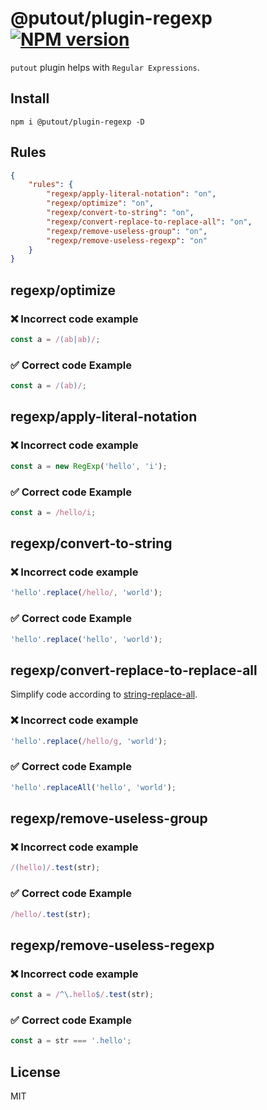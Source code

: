# @putout/plugin-regexp [![NPM version][NPMIMGURL]][NPMURL]

[NPMIMGURL]: https://img.shields.io/npm/v/@putout/plugin-regexp.svg?style=flat&longCache=true
[NPMURL]: https://npmjs.org/package/@putout/plugin-regexp"npm"

`putout` plugin helps with `Regular Expressions`.

## Install

```
npm i @putout/plugin-regexp -D
```

## Rules

```json
{
    "rules": {
        "regexp/apply-literal-notation": "on",
        "regexp/optimize": "on",
        "regexp/convert-to-string": "on",
        "regexp/convert-replace-to-replace-all": "on",
        "regexp/remove-useless-group": "on",
        "regexp/remove-useless-regexp": "on"
    }
}
```

## regexp/optimize

### ❌ Incorrect code example

```js
const a = /(ab|ab)/;
```

### ✅ Correct code Example

```js
const a = /(ab)/;
```

## regexp/apply-literal-notation

### ❌ Incorrect code example

```js
const a = new RegExp('hello', 'i');
```

### ✅ Correct code Example

```js
const a = /hello/i;
```

## regexp/convert-to-string

### ❌ Incorrect code example

```js
'hello'.replace(/hello/, 'world');
```

### ✅ Correct code Example

```js
'hello'.replace('hello', 'world');
```

## regexp/convert-replace-to-replace-all

Simplify code according to [string-replace-all](https://github.com/tc39/proposal-string-replaceall).

### ❌ Incorrect code example

```js
'hello'.replace(/hello/g, 'world');
```

### ✅ Correct code Example

```js
'hello'.replaceAll('hello', 'world');
```

## regexp/remove-useless-group

### ❌ Incorrect code example

```js
/(hello)/.test(str);
```

### ✅ Correct code Example

```js
/hello/.test(str);
```

## regexp/remove-useless-regexp

### ❌ Incorrect code example

```js
const a = /^\.hello$/.test(str);
```

### ✅ Correct code Example

```js
const a = str === '.hello';
```

## License

MIT

